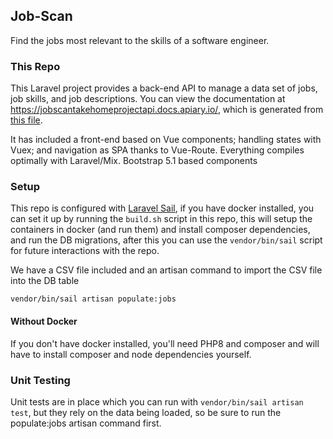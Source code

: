 ## Job-Scan

Find the jobs most relevant to the skills of a software engineer.

### This Repo

This Laravel project provides a back-end API to manage a data set of jobs, job skills, and job descriptions. You can view the documentation at https://jobscantakehomeprojectapi.docs.apiary.io/, which is generated from [this file](openapi.yaml).

It has included a front-end based on Vue components; handling states with Vuex; and navigation as SPA thanks to Vue-Route.
Everything compiles optimally with Laravel/Mix.
Bootstrap 5.1 based components

### Setup

This repo is configured with [Laravel Sail](https://laravel.com/docs/8.x/sail), if you have docker installed, you can set it up by running the `build.sh` script in this repo, this will setup the containers in docker (and run them) and install composer dependencies, and run the DB migrations, after this you can use the `vendor/bin/sail` script for future interactions with the repo.

We have a CSV file included and an artisan command to import the CSV file into the DB table

`vendor/bin/sail artisan populate:jobs`

#### Without Docker

If you don't have docker installed, you'll need PHP8 and composer and will have to install composer and node dependencies yourself.

### Unit Testing

Unit tests are in place which you can run with `vendor/bin/sail artisan test`, but they rely on the data being loaded, so be sure to run the populate:jobs artisan command first.

